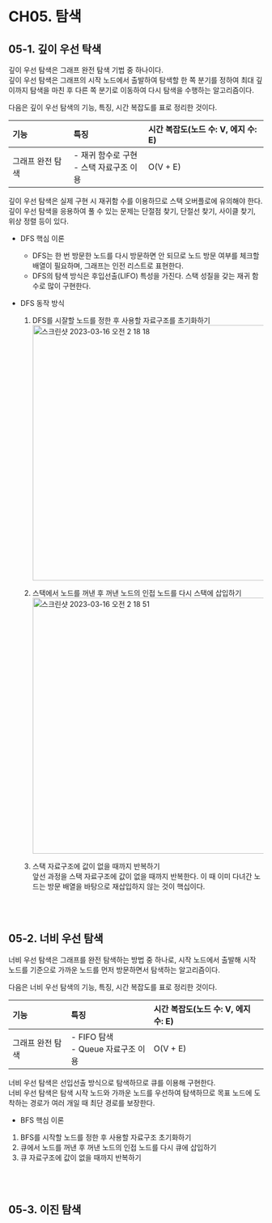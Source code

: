 # CH05. 탐색

## 05-1. 깊이 우선 탁색
깊이 우선 탐색은 그래프 완전 탐색 기법 중 하나이다.  
깊이 우선 탐색은 그래프의 시작 노드에서 출발하여 탐색할 한 쪽 분기를 정하여 최대 깊이까지 탐색을 마친 후 다른 쪽 분기로 이동하여 다시 탐색을 수행하는 알고리즘이다.  

다음은 깊이 우선 탐색의 기능, 특징, 시간 복잡도를 표로 정리한 것이다.  

|기능|특징|시간 복잡도(노드 수: V, 에지 수: E)|
|:---|:---|:---|
|그래프 완전 탐색|- 재귀 함수로 구현 <br>- 스택 자료구조 이용|O(V + E)|

깊이 우선 탐색은 실제 구현 시 재귀함 수를 이용하므로 스택 오버플로에 유의해야 한다.  
깊이 우선 탐색을 응용하여 풀 수 있는 문제는 단절점 찾기, 단절선 찾기, 사이클 찾기, 위상 정렬 등이 있다.  

- DFS 핵심 이론  
  - DFS는 한 번 방문한 노드를 다시 방문하면 안 되므로 노드 방문 여부를 체크할 배열이 필요하며, 그래프는 인전 리스트로 표현한다.  
  - DFS의 탐색 방식은 후입선출(LIFO) 특성을 가진다. 스택 성질을 갖는 재귀 함수로 많이 구현한다.  

- DFS 동작 방식  
  1. DFS를 시잘할 노드를 정한 후 사용할 자료구조를 초기화하기  
     <img width="505" alt="스크린샷 2023-03-16 오전 2 18 18" src="https://user-images.githubusercontent.com/54930365/225389347-e81d5960-967b-4327-9439-51ecf4b184ea.png">

  2. 스택에서 노드를 꺼낸 후 꺼낸 노드의 인접 노드를 다시 스택에 삽입하기  
     <img width="506" alt="스크린샷 2023-03-16 오전 2 18 51" src="https://user-images.githubusercontent.com/54930365/225389484-ce2c53c4-fa94-4831-ac21-9224651e3fc7.png">
  
  3. 스택 자료구조에 값이 없을 때까지 반복하기  
     앞선 과정을 스택 자료구조에 값이 없을 때까지 반복한다. 이 때 이미 다녀간 노드는 방문 배열을 바탕으로 재삽입하지 않는 것이 핵십이다.  

<br><br>

## 05-2. 너비 우선 탐색  
너비 우선 탐색은 그래프를 완전 탐색하는 방법 중 하나로, 시작 노드에서 출발해 시작 노드를 기준으로 가까운 노드를 먼저 방문하면서 탐색하는 알고리즘이다.  

다음은 너비 우선 탐색의 기능, 특징, 시간 복잡도를 표로 정리한 것이다.  

|기능|특징|시간 복잡도(노드 수: V, 에지 수: E)|
|:---|:---|:---|
|그래프 완전 탐색|- FIFO 탐색<br>- Queue 자료구조 이용|O(V + E)|

너비 우선 탐색은 선입선출 방식으로 탐색하므로 큐를 이용해 구현한다.  
너비 우선 탐색은 탐색 시작 노드와 가까운 노드를 우선하여 탐색하므로 목표 노드에 도착하는 경로가 여러 개일 때 최단 경로를 보장한다.  

- BFS 핵심 이론
1. BFS를 시작할 노드를 정한 후 사용할 자료구조 초기화하기   
2. 큐에서 노드를 꺼낸 후 꺼낸 노드의 인접 노드를 다시 큐에 삽입하기   
3. 큐 자료구조에 값이 없을 때까지 반복하기    





<br><br>

## 05-3. 이진 탐색


